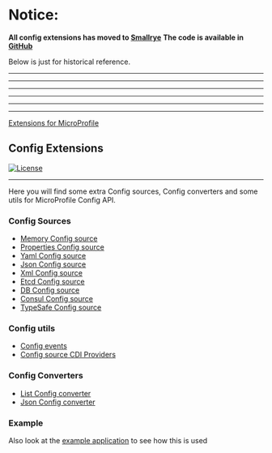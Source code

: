 
# Notice:
**All config extensions has moved to [Smallrye](https://smallrye.io/)**
**The code is available in [GitHub](https://github.com/smallrye/smallrye-config)**

Below is just for historical reference.

*********************
*********************
*********************
*********************
*********************
*********************
[Extensions for MicroProfile](https://www.microprofile-ext.org/)

## Config Extensions

[![License](https://img.shields.io/badge/license-Apache%202-blue.svg)](https://github.com/microprofile-extensions/config-ext/blob/master/LICENSE)
___________
Here you will find some extra Config sources, Config converters and some utils for MicroProfile Config API.

### Config Sources
* [Memory Config source](https://github.com/microprofile-extensions/config-ext/blob/master/configsource-memory/README.md)
* [Properties Config source](https://github.com/microprofile-extensions/config-ext/blob/master/configsource-properties/README.md)
* [Yaml Config source](https://github.com/microprofile-extensions/config-ext/blob/master/configsource-yaml/README.md)
* [Json Config source](https://github.com/microprofile-extensions/config-ext/blob/master/configsource-json/README.md)
* [Xml Config source](https://github.com/microprofile-extensions/config-ext/blob/master/configsource-xml/README.md)
* [Etcd Config source](https://github.com/microprofile-extensions/config-ext/blob/master/configsource-etcd/README.md)
* [DB Config source](https://github.com/microprofile-extensions/config-ext/blob/master/configsource-db/README.md)
* [Consul Config source](https://github.com/microprofile-extensions/config-ext/blob/master/configsource-consul/README.md)
* [TypeSafe Config source](https://github.com/microprofile-extensions/config-ext/tree/master/configsource-typesafeconfig/README.md)

### Config utils
* [Config events](https://github.com/microprofile-extensions/config-ext/blob/master/config-events/README.md)
* [Config source CDI Providers](https://github.com/microprofile-extensions/config-ext/blob/master/configsource-providers/README.md)

### Config Converters
* [List Config converter](https://github.com/microprofile-extensions/config-ext/blob/master/configconverter-list/README.md)
* [Json Config converter](https://github.com/microprofile-extensions/config-ext/blob/master/configconverter-json/README.md)

### Example

Also look at the [example application](https://github.com/microprofile-extensions/config-ext/blob/master/config-example/README.md) to see how this is used
